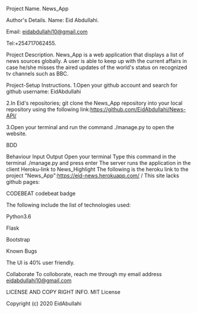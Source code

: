 Project Name.
News_App

Author's Details.
Name: Eid Abdullahi.

Email: eidabdullahi10@gmail.com

Tel:+254717062455.

Project Description.
News_App is a web application that displays a list of news sources globally. A user is able to keep up with the current affairs in case he/she misses the aired updates of the world's status on recognized tv channels such as BBC.

Project-Setup Instructions.
1.Open your github account and search for github username: EidAbdullahi

2.In Eid's repositories; git clone the News_App repository into your local repository using the following link:https://github.com/EidAbdullahi/News-API/

3.Open your terminal and run the command ./manage.py to open the website.

BDD

Behaviour	Input	Output
Open your terminal	Type this command in the terminal ./manage.py and press enter	The server runs the application in the client
Heroku-link to News_Highlight
The following is the heroku link to the project "News_App":https://eid-news.herokuapp.com/ / This site lacks github pages:

CODEBEAT
codebeat badge

The following include the list of technologies used:

Python3.6

Flask

Bootstrap

Known Bugs

The UI is 40% user friendly.

Collaborate
To colloborate, reach me through my email address eidabdullahi10@gmail.com

LICENSE AND COPY RIGHT INFO.
MIT License

Copyright (c) 2020 EidAbullahi


